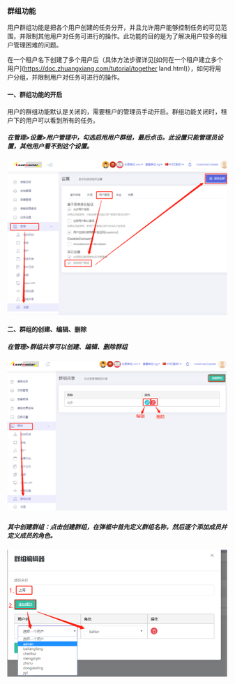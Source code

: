 ### 群组功能

用户群组功能是把各个用户创建的任务分开，并且允许用户能够控制任务的可见范围，并限制其他用户对任务可进行的操作。此功能的目的是为了解决用户较多的租户管理困难的问题。

在一个租户名下创建了多个用户后（具体方法步骤详见[如何在一个租户建立多个用户](https://doc.zhuangxiang.com/tutorial/together land.html)），如何将用户分组，并限制用户对任务可进行的操作。

#### 一、群组功能的开启

用户的群组功能默认是关闭的，需要租户的管理员手动开启。群组功能关闭时，租户下的用户可以看到所有的任务。

##### 在管理&gt;设置&gt;用户管理中，勾选启用用户群组，最后点击。此设置只能管理员设置，其他用户看不到这个设置。

![](/assets/dfasdgsdfgimport.png)





#### 二、群组的创建、编辑、删除

##### 在管理&gt;群组共享可以创建、编辑、删除群组

##### ![](/assets/import.pnggfff)

##### 其中创建群组：点击创建群组，在弹框中首先定义群组名称，然后逐个添加成员并定义成员的角色。

![](/assets/dfsfd)



























